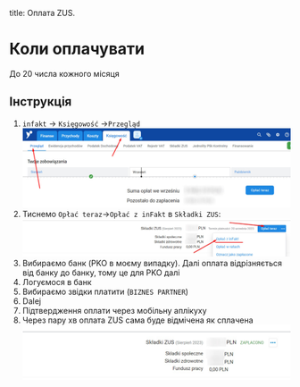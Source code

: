 title: Оплата ZUS. 

# Коли оплачувати

До 20 числа кожного місяця

## Інструкція

1. `infakt` -> `Księgowość` ->`Przegląd`
<a>![alt taxes tab](../img/zus/taxes_tab.jpg) </a>
2. Тиснемо `Opłać teraz`->`Opłać z inFakt` в `Składki ZUS`:
<a>![alt taxes tab](../img/zus/pay_zus_infakt.jpg) </a>
3. Вибираємо банк (PKO в моєму випадку). Далі оплата відрізняється від банку до банку, тому це для PKO далі
4. Логуємося в банк
5. Вибираємо звідки платити (`BIZNES PARTNER`)
6. Dalej
7. Підтвердження оплати через мобільну аплікуху
8. Через пару хв оплата ZUS сама буде відмічена як сплачена
<a>![alt оплачений zus](../img/zus/paid_zus.jpg) </a>
